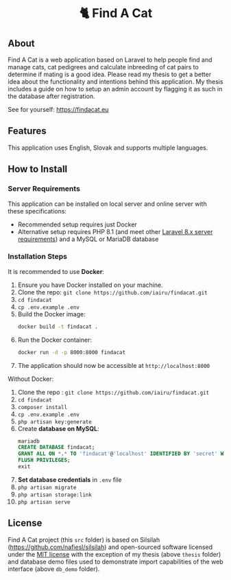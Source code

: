 <h1 align="center">🐈 Find A Cat</h1>

## About
Find A Cat is a web application based on Laravel to help people find and manage cats, cat pedigrees and calculate inbreeding of cat pairs to determine if mating is a good idea. Please read my thesis to get a better idea about the functionality and intentions behind this application. My thesis includes a guide on how to setup an admin account by flagging it as such in the database after registration.

See for yourself: https://findacat.eu

## Features
This application uses English, Slovak and supports multiple languages.

## How to Install

### Server Requirements

This application can be installed on local server and online server with these specifications:

- Recommended setup requires just Docker
- Alternative setup requires PHP 8.1 (and meet other [Laravel 8.x server requirements](https://laravel.com/docs/8.x/deployment#server-requirements)) and a MySQL or MariaDB database

### Installation Steps

It is recommended to use **Docker**:
1. Ensure you have Docker installed on your machine.
2. Clone the repo: `git clone https://github.com/iairu/findacat.git`
3. `cd findacat`
4. `cp .env.example .env`
5. Build the Docker image:
   ```sh
   docker build -t findacat .
   ```
6. Run the Docker container:
   ```sh
   docker run -d -p 8000:8000 findacat
   ```
7. The application should now be accessible at `http://localhost:8000`

Without Docker:
1. Clone the repo : `git clone https://github.com/iairu/findacat.git`
2. `cd findacat`
3. `composer install`
4. `cp .env.example .env`
5. `php artisan key:generate`
6. Create **database on MySQL**:
   ```sql
   mariadb
   CREATE DATABASE findacat;
   GRANT ALL ON *.* TO 'findacat'@'localhost' IDENTIFIED BY 'secret' WITH GRANT OPTION;
   FLUSH PRIVILEGES;
   exit
   ```
7. **Set database credentials** in `.env` file
8. `php artisan migrate`
9. `php artisan storage:link`
10. `php artisan serve`

## License

Find A Cat project (this `src` folder) is based on Silsilah (https://github.com/nafiesl/silsilah) and open-sourced software licensed under the [MIT license](LICENSE) with the exception of my thesis (above `thesis` folder) and database demo files used to demonstrate import capabilities of the web interface (above `db_demo` folder).
